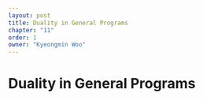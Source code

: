 ```yaml
---
layout: post
title: Duality in General Programs
chapter: "11"
order: 1
owner: "Kyeongmin Woo"
---
```


# Duality in General Programs